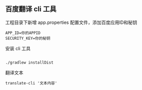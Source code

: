 ## 百度翻译 cli 工具

工程目录下新增 app.properties 配置文件，添加百度应用ID和秘钥

```text
APP_ID=你的APPID
SECURITY_KEY=你的秘钥
```

安装 cli 工具
```shell

./gradlew installDist
```

翻译文本
```shell
translate-cli '文本内容'
```